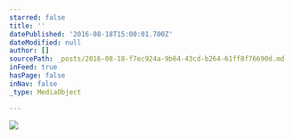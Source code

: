 ```yaml
---
starred: false
title: ''
datePublished: '2016-08-18T15:00:01.700Z'
dateModified: null
author: []
sourcePath: _posts/2016-08-18-f7ec924a-9b64-43cd-b264-61ff8f76690d.md
inFeed: true
hasPage: false
inNav: false
_type: MediaObject

---
```

![](https://the-grid-user-content.s3-us-west-2.amazonaws.com/712815d2-a0b3-465f-a084-830734ccda5e.jpg)